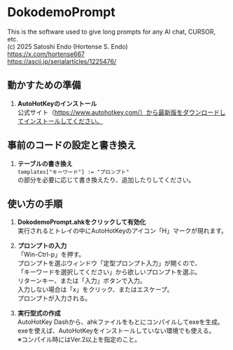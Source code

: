 # DokodemoPrompt

This is the software used to give long prompts for any AI chat, CURSOR, etc.  
(c) 2025 Satoshi Endo (Hortense S. Endo)  
https://x.com/hortense667  
https://ascii.jp/serialarticles/1225476/

## 動かすための準備

1. **AutoHotKeyのインストール**  
   公式サイト（https://www.autohotkey.com/）から最新版をダウンロードしてインストールしてください。

## 事前のコードの設定と書き換え

1. **テーブルの書き換え**  
   `templates["キーワード"] := "プロンプト"`  
   の部分を必要に応じて書き換えたり、追加したりしてください。

## 使い方の手順

1. **DokodemoPrompt.ahkをクリックして有効化**  
   実行されるとトレイの中にAutoHotKeyのアイコン「H」マークが現れます。

2. **プロンプトの入力**  
   「Win-Ctrl-p」を押す。  
   プロンプトを選ぶウィンドウ「定型プロンプト入力」が開くので、  
   「キーワードを選択してください」から欲しいプロンプトを選ぶ。  
   リターンキー、または「入力」ボタンで入力。  
   入力しない場合は「x」をクリック、またはエスケープ。  
   プロンプトが入力される。

3. **実行型式の作成**  
   AutoHotKey Dashから、ahkファイルをもとにコンパイルしてexeを生成。  
   exeを使えば、AutoHotKeyをインストールしていない環境でも使える。  
   ※コンパイル時にはVer.2以上を指定のこと。

